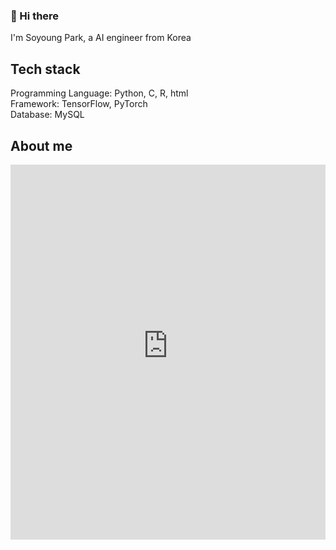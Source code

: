 ### 👋 Hi there
I'm Soyoung Park, a AI engineer from Korea
<br>

## Tech stack <br>
Programming Language: Python, C, R, html <br>
Framework: TensorFlow, PyTorch <br>
Database: MySQL <br>

## About me
<iframe src="https://nostalgic-coneflower-3e4.notion.site/ebd/1bad13cd17f4804fb059e6b323da4ee6" width="100%" height="600" frameborder="0" allowfullscreen />
  
<!---
maeve15/maeve15 is a ✨ special ✨ repository because its `README.md` (this file) appears on your GitHub profile.
You can click the Preview link to take a look at your changes.
--->
